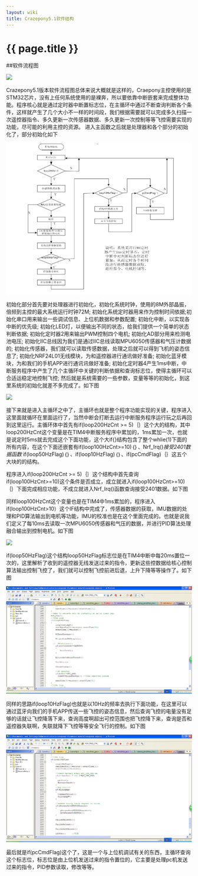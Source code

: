 ```yaml
---
layout: wiki
title: Crazepony5.1软件结构
---
```


# {{ page.title }}

##软件流程图

![](/assets/img/main.jpg)

Crazepony5.1版本软件流程图总体来说大概就是这样的，Craepony主控使用的是STM32芯片，没有上任何系统使用的是裸奔，所以要依靠中断嵌套来完成整体功能。程序核心就是通过定时器中断置标志位，在主循环中通过不断查询判断各个条件，这样就产生了几个大小不一样的时间段，我们根据需要就可以完成多久扫描一次遥控器指令、多久更新一次传感器数据、多久更新一次控制等等飞控需要实现的功能，尽可能的利用主控的资源。
进入主函数之后就是处理器和各个部分的初始化了，部分初始化如下

![](/assets/img/main.png)

初始化部分首先要对处理器进行初始化，初始化系统时钟，使用的8M外部晶振，倍频到主控的最大系统运行时钟72M;
初始化系统定时器用来作为控制时间依据;初始化串口用来输出一些调试信息、上位机数据和参数配置;
初始化中断，以实现各中断的优先级;
初始化LED灯，以便输出不同的状态，给我们提供一个简单的状态判断依据;
初始化定时器2用来输出PWM控制四个电机;
初始化AD部分用来检测电池电压;
初始化IIC总线因为我们是通过IIC总线读取MPU6050传感器和气压计数据的;
初始化传感器，我们就可以读取传感数据，处理之后就可以得到飞机的姿态信息了;
初始化NRF24L01无线模块，为和遥控器进行通讯做好准备;
初始化蓝牙模块，为和我们的手机APP进行通讯讯做好准备;
初始化定时器4产生1ms中断，中断服务程序中产生了几个主循环中关键的判断依据和查询标志位，使得主循环可以合适运稳定地控制飞控;
然后就是系统需要的一些参数，变量等等的初始化，到这里系统的初始化就差不多完成了。如下图

![](/assets/img/main-init.png)

接下来就是进入主循环之中了，主循环也就是整个程序功能实现的关键，程序进入这里面就循环在里面运行了，当然中断会打断去运行中断服务程序运行玩之后再回到这里运行。主循环体中首先有if(loop200HzCnt >= 5)｛｝这个大的结构，其中loop200HzCnt这个变量是在TIM4中断服务程序中累加的，1ms累加一次，也就是说定时5ms就去完成这个下面功能，这个大if{}结构包含了整个whlie(1)下面的所有内容，在这个下面还嵌套有if(loop100HzCnt>=10)｛｝、Nrf_Irq()*接受2401数据函数*    if(loop50HzFlag)｛｝、if(loop10HzFlag)｛｝、if(pcCmdFlag)｛｝这五个大块的的结构。

程序进入if(loop200HzCnt >= 5)｛｝这个结构中首先查询if(loop100HzCnt>=10)这个条件是否成立，成立就进入if(loop100HzCnt>=10)｛｝下面完成相应功能，不成立就进入Nrf_Irq()函数查询接受2401数据。如下图


同样loop100HzCnt这个变量也是在TIM4中1ms累加的，程序进入if(loop100HzCnt>10）这个IF结构中完成了，传感器数据的获取，IMU数据的处理和PID算法输出到电机等功能，IMU的校准也是在这个里面完成的。也就是说我们定义了每10ms去读取一次MPU6050传感器和气压的数据，并进行PID算法处理融合输出到控制电机。如下图

![](/assets/img/loop100Hz.jpg)

if(loop50HzFlag)这个结构loop50HzFlag标志位是在TIM4中断中每20ms置位一次的，这里解析了收到的遥控器无线发送过来的指令，更新这些控数据给核心控制算法输出控制飞控了，我们就可以控制飞控前进后退，上升下降等等操作了。如下图

![](/assets/img/loop50Hz.jpg)

同样的思路if(loop10HzFlag)也就是以10Hz的频率去执行下面功能，在这里可以通过蓝牙向我们的手机APP传送一些飞控的姿态信息，然后查询飞控的电量没有足够的话就让飞控降落下来，查询高度啊超出可控范围也把飞控降下来，查询是否和遥控器失联啊，失联就降下飞控等等安全飞行的控制。如下图

![](/assets/img/loop10Hz.jpg)

最后就是if(pcCmdFlag)这个了，这是一个与上位机调试有关的东西，主循环查询这个标志位，标志位是由上位机发送过来的指令置位的，它主要是处理pc机发送过来的指令，PID参数读取，修改等等。
